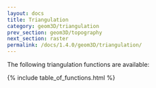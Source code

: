 ```yaml
---
layout: docs
title: Triangulation
category: geom3D/triangulation
prev_section: geom3D/topography
next_section: raster
permalink: /docs/1.4.0/geom3D/triangulation/
---
```


The following triangulation functions are available:

{% include table_of_functions.html %}
